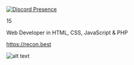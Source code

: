 <!--- - 👋 Hi, I’m @OfficialB
- 👀 I’m interested in learning & creating new things
- 🌱 I’m currently learning JavaScript & PHP
- 🌐 I'm a website creator
- 📚 I know HTML, CSS, PHP, and JavaScript. I am still learning JavaScript and PHP.
- 📫 Contact me by Discord, Official B#0001.

# Most of my repo's are private.
## https://www.bsite.wtf is my website. --->
<!---
OfficialB/OfficialB is a ✨ special ✨ repository because its `README.md` (this file) appears on your GitHub profile.
You can click the Preview link to take a look at your changes.
--->



[![Discord Presence](https://lanyard.cnrad.dev/api/943239246288932874)](https://discord.com/users/943239246288932874)

15

Web Developer in HTML, CSS, JavaScript & PHP

https://recon.best

![alt text](https://media.discordapp.net/attachments/875439238643068968/878785066489221150/b_sig.png)
